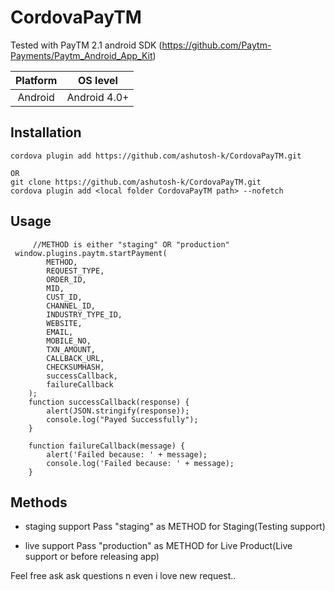 # CordovaPayTM
Tested with PayTM 2.1 android SDK (https://github.com/Paytm-Payments/Paytm_Android_App_Kit)

|    Platform     |    OS level    |
|:---------------:|:--------------:|
|     Android     |  Android 4.0+  | 


## Installation
    
    cordova plugin add https://github.com/ashutosh-k/CordovaPayTM.git

	OR
    git clone https://github.com/ashutosh-k/CordovaPayTM.git
    cordova plugin add <local folder CordovaPayTM path> --nofetch
    

## Usage
         //METHOD is either "staging" OR "production"
	 window.plugins.paytm.startPayment(
            METHOD,
            REQUEST_TYPE,
            ORDER_ID,
            MID,
            CUST_ID,
            CHANNEL_ID,
            INDUSTRY_TYPE_ID,
            WEBSITE,
            EMAIL,
            MOBILE_NO,
            TXN_AMOUNT,
            CALLBACK_URL,
            CHECKSUMHASH,
            successCallback,
            failureCallback
        );
        function successCallback(response) {
            alert(JSON.stringify(response));
            console.log("Payed Successfully");
        }

        function failureCallback(message) {
            alert('Failed because: ' + message);
            console.log('Failed because: ' + message);
        } 
## Methods

- staging support
    Pass "staging" as METHOD for Staging(Testing support)
    
- live support
    Pass "production" as METHOD for Live Product(Live support or before releasing app) 

Feel free ask ask questions n even i love new request..

